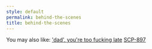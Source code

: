 ```yaml
---
style: default
permalink: behind-the-scenes
title: behind-the-scenes
---
```

You may also like:
['dad', you're too fucking late](http://scp-wiki.net/to-my-companion-who-sleeps-eternally-beyond-reach)
[SCP-897](http://scp-wiki.net/scp-897)